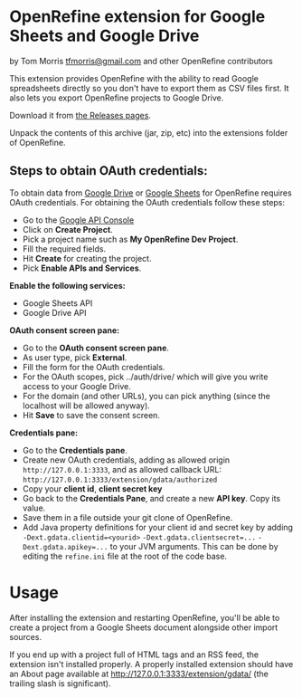 OpenRefine extension for Google Sheets and Google Drive
=======================================================

by Tom Morris <tfmorris@gmail.com> and other OpenRefine contributors

This extension provides OpenRefine with the ability to read Google spreadsheets
directly so you don't have to export them as CSV files first. It also lets you export
OpenRefine projects to Google Drive.

Download it from [the Releases pages](https://github.com/OpenRefine/refine-gdata-extension/releases).

Unpack the contents of this archive (jar, zip, etc) into the extensions folder
of OpenRefine.

## Steps to obtain OAuth credentials:

To obtain data from [Google Drive](https://www.google.com/drive/) or [Google Sheets](https://www.google.com/sheets/about/) for OpenRefine requires OAuth credentials. For obtaining the OAuth credentials follow these steps:

* Go to the [Google API Console](https://console.developers.google.com/)
* Click on **Create Project**.
* Pick a project name such as **My OpenRefine Dev Project**.
* Fill the required fields.
* Hit **Create** for creating the project. 
* Pick **Enable APIs and Services**.

**Enable the following services:**
* Google Sheets API
* Google Drive API

**OAuth consent screen pane:**
- Go to the **OAuth consent screen pane**.
- As user type, pick **External**. 
- Fill the form for the OAuth credentials. 
- For the OAuth scopes, pick ../auth/drive/ which will give you write access to your Google Drive.
- For the domain (and other URLs), you can pick anything (since the localhost will be allowed anyway). 
- Hit **Save** to save the consent screen.

**Credentials pane:**
- Go to the **Credentials pane**.
- Create new OAuth credentials, adding as allowed origin `http://127.0.0.1:3333`, and as allowed callback URL: `http://127.0.0.1:3333/extension/gdata/authorized`
- Copy your **client id**, **client secret key**
- Go back to the **Credentials Pane**, and create a new **API key**. Copy its value.
- Save them in a file outside your git clone of OpenRefine.
- Add Java property definitions for your client id and secret key by adding `-Dext.gdata.clientid=<yourid>` `-Dext.gdata.clientsecret=...` `-Dext.gdata.apikey=...` to your JVM arguments. This can be done by editing the `refine.ini` file at the root of the code base.

# Usage

After installing the extension and restarting OpenRefine, you'll be able to create a project from a Google Sheets document alongside other import sources.

If you end up with a project full of HTML tags and an RSS feed, the extension
isn't installed properly.  A properly installed extension should have an About
page available at http://127.0.0.1:3333/extension/gdata/ (the trailing
slash is significant).

